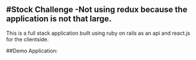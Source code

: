 #Stock Challenge 
-Not using redux because the application is not that large. 
-
This is a full stack application built using ruby on rails as an api and react.js for the clientside.

##Demo Application:
